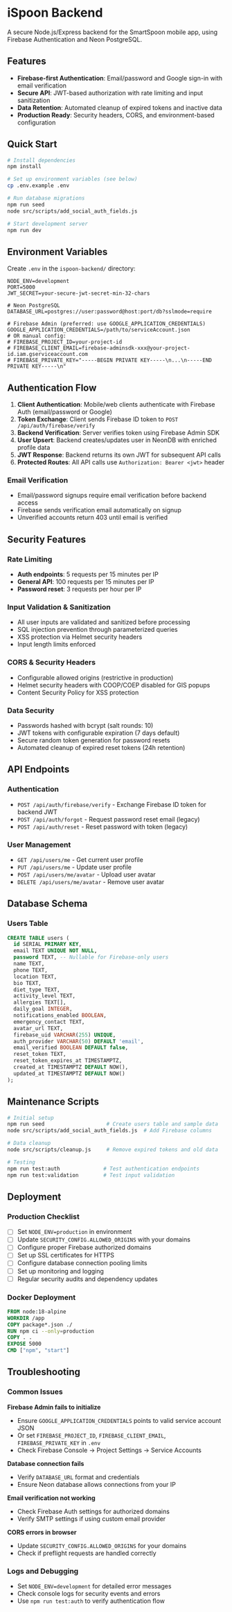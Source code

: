 # iSpoon Backend

A secure Node.js/Express backend for the SmartSpoon mobile app, using Firebase Authentication and Neon PostgreSQL.

## Features

- **Firebase-first Authentication**: Email/password and Google sign-in with email verification
- **Secure API**: JWT-based authorization with rate limiting and input sanitization
- **Data Retention**: Automated cleanup of expired tokens and inactive data
- **Production Ready**: Security headers, CORS, and environment-based configuration

## Quick Start

```bash
# Install dependencies
npm install

# Set up environment variables (see below)
cp .env.example .env

# Run database migrations
npm run seed
node src/scripts/add_social_auth_fields.js

# Start development server
npm run dev
```

## Environment Variables

Create `.env` in the `ispoon-backend/` directory:

```env
NODE_ENV=development
PORT=5000
JWT_SECRET=your-secure-jwt-secret-min-32-chars

# Neon PostgreSQL
DATABASE_URL=postgres://user:password@host:port/db?sslmode=require

# Firebase Admin (preferred: use GOOGLE_APPLICATION_CREDENTIALS)
GOOGLE_APPLICATION_CREDENTIALS=/path/to/serviceAccount.json
# OR manual config:
# FIREBASE_PROJECT_ID=your-project-id
# FIREBASE_CLIENT_EMAIL=firebase-adminsdk-xxx@your-project-id.iam.gserviceaccount.com
# FIREBASE_PRIVATE_KEY="-----BEGIN PRIVATE KEY-----\n...\n-----END PRIVATE KEY-----\n"
```

## Authentication Flow

1. **Client Authentication**: Mobile/web clients authenticate with Firebase Auth (email/password or Google)
2. **Token Exchange**: Client sends Firebase ID token to `POST /api/auth/firebase/verify`
3. **Backend Verification**: Server verifies token using Firebase Admin SDK
4. **User Upsert**: Backend creates/updates user in NeonDB with enriched profile data
5. **JWT Response**: Backend returns its own JWT for subsequent API calls
6. **Protected Routes**: All API calls use `Authorization: Bearer <jwt>` header

### Email Verification
- Email/password signups require email verification before backend access
- Firebase sends verification email automatically on signup
- Unverified accounts return 403 until email is verified

## Security Features

### Rate Limiting
- **Auth endpoints**: 5 requests per 15 minutes per IP
- **General API**: 100 requests per 15 minutes per IP
- **Password reset**: 3 requests per hour per IP

### Input Validation & Sanitization
- All user inputs are validated and sanitized before processing
- SQL injection prevention through parameterized queries
- XSS protection via Helmet security headers
- Input length limits enforced

### CORS & Security Headers
- Configurable allowed origins (restrictive in production)
- Helmet security headers with COOP/COEP disabled for GIS popups
- Content Security Policy for XSS protection

### Data Security
- Passwords hashed with bcrypt (salt rounds: 10)
- JWT tokens with configurable expiration (7 days default)
- Secure random token generation for password resets
- Automated cleanup of expired reset tokens (24h retention)

## API Endpoints

### Authentication
- `POST /api/auth/firebase/verify` - Exchange Firebase ID token for backend JWT
- `POST /api/auth/forgot` - Request password reset email (legacy)
- `POST /api/auth/reset` - Reset password with token (legacy)

### User Management
- `GET /api/users/me` - Get current user profile
- `PUT /api/users/me` - Update user profile
- `POST /api/users/me/avatar` - Upload user avatar
- `DELETE /api/users/me/avatar` - Remove user avatar

## Database Schema

### Users Table
```sql
CREATE TABLE users (
  id SERIAL PRIMARY KEY,
  email TEXT UNIQUE NOT NULL,
  password TEXT, -- Nullable for Firebase-only users
  name TEXT,
  phone TEXT,
  location TEXT,
  bio TEXT,
  diet_type TEXT,
  activity_level TEXT,
  allergies TEXT[],
  daily_goal INTEGER,
  notifications_enabled BOOLEAN,
  emergency_contact TEXT,
  avatar_url TEXT,
  firebase_uid VARCHAR(255) UNIQUE,
  auth_provider VARCHAR(50) DEFAULT 'email',
  email_verified BOOLEAN DEFAULT false,
  reset_token TEXT,
  reset_token_expires_at TIMESTAMPTZ,
  created_at TIMESTAMPTZ DEFAULT NOW(),
  updated_at TIMESTAMPTZ DEFAULT NOW()
);
```

## Maintenance Scripts

```bash
# Initial setup
npm run seed                    # Create users table and sample data
node src/scripts/add_social_auth_fields.js  # Add Firebase columns

# Data cleanup
node src/scripts/cleanup.js     # Remove expired tokens and old data

# Testing
npm run test:auth              # Test authentication endpoints
npm run test:validation        # Test input validation
```

## Deployment

### Production Checklist
- [ ] Set `NODE_ENV=production` in environment
- [ ] Update `SECURITY_CONFIG.ALLOWED_ORIGINS` with your domains
- [ ] Configure proper Firebase authorized domains
- [ ] Set up SSL certificates for HTTPS
- [ ] Configure database connection pooling limits
- [ ] Set up monitoring and logging
- [ ] Regular security audits and dependency updates

### Docker Deployment
```dockerfile
FROM node:18-alpine
WORKDIR /app
COPY package*.json ./
RUN npm ci --only=production
COPY . .
EXPOSE 5000
CMD ["npm", "start"]
```

## Troubleshooting

### Common Issues

**Firebase Admin fails to initialize**
- Ensure `GOOGLE_APPLICATION_CREDENTIALS` points to valid service account JSON
- Or set `FIREBASE_PROJECT_ID`, `FIREBASE_CLIENT_EMAIL`, `FIREBASE_PRIVATE_KEY` in `.env`
- Check Firebase Console → Project Settings → Service Accounts

**Database connection fails**
- Verify `DATABASE_URL` format and credentials
- Ensure Neon database allows connections from your IP

**Email verification not working**
- Check Firebase Auth settings for authorized domains
- Verify SMTP settings if using custom email provider

**CORS errors in browser**
- Update `SECURITY_CONFIG.ALLOWED_ORIGINS` for your domains
- Check if preflight requests are handled correctly

### Logs and Debugging
- Set `NODE_ENV=development` for detailed error messages
- Check console logs for security events and errors
- Use `npm run test:auth` to verify authentication flow



